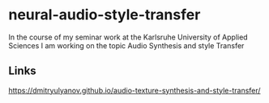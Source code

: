 # neural-audio-style-transfer
In the course of my seminar work at the Karlsruhe University of Applied Sciences I am working on the topic 
Audio Synthesis and  style Transfer


## Links

https://dmitryulyanov.github.io/audio-texture-synthesis-and-style-transfer/
